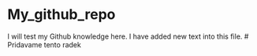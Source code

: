 # My_github_repo
I will test my Github knowledge here.
I have added new text into this file. # Pridavame tento radek
